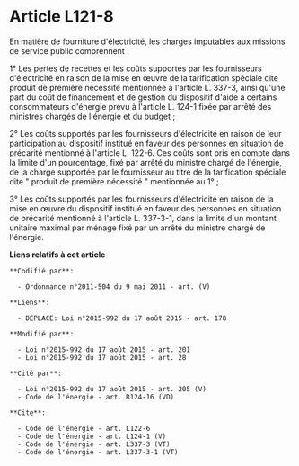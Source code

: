 # Article L121-8

En matière de fourniture d'électricité, les charges imputables aux missions de service public comprennent : 

1° Les pertes de recettes et les coûts supportés par les fournisseurs d'électricité en raison de la mise en œuvre de la
tarification spéciale dite produit de première nécessité mentionnée à l'article L. 337-3, ainsi qu'une part du coût de
financement et de gestion du dispositif d'aide à certains consommateurs d'énergie prévu à l'article L. 124-1 fixée par arrêté
des ministres chargés de l'énergie et du budget ; 

2° Les coûts supportés par les fournisseurs d'électricité en raison de leur participation au dispositif institué en faveur
des personnes en situation de précarité mentionné à l'article L. 122-6. Ces coûts sont pris en compte dans la limite d'un
pourcentage, fixé par arrêté du ministre chargé de l'énergie, de la charge supportée par le fournisseur au titre de la
tarification spéciale dite " produit de première nécessité " mentionnée au 1° ; 

3° Les coûts supportés par les fournisseurs d'électricité en raison de la mise en œuvre du dispositif institué en faveur des
personnes en situation de précarité mentionné à l'article L. 337-3-1, dans la limite d'un montant unitaire maximal par ménage
fixé par un arrêté du ministre chargé de l'énergie.

**Liens relatifs à cet article**

	**Codifié par**:

	  - Ordonnance n°2011-504 du 9 mai 2011 - art. (V)

	**Liens**:

	  - DEPLACE: Loi n°2015-992 du 17 août 2015 - art. 178

	**Modifié par**:

	  - Loi n°2015-992 du 17 août 2015 - art. 201
	  - Loi n°2015-992 du 17 août 2015 - art. 28

	**Cité par**:

	  - Loi n°2015-992 du 17 août 2015 - art. 205 (V)
	  - Code de l'énergie - art. R124-16 (VD)

	**Cite**:

	  - Code de l'énergie - art. L122-6
	  - Code de l'énergie - art. L124-1 (V)
	  - Code de l'énergie - art. L337-3 (VT)
	  - Code de l'énergie - art. L337-3-1 (VT)
